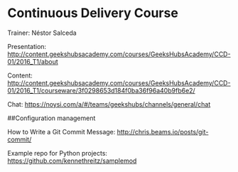 # Continuous Delivery Course

Trainer: Néstor Salceda

Presentation:
http://content.geekshubsacademy.com/courses/GeeksHubsAcademy/CCD-01/2016_T1/about

Content:
http://content.geekshubsacademy.com/courses/GeeksHubsAcademy/CCD-01/2016_T1/courseware/3f0298653d184f0ba36f96a40b9fb6e2/

Chat:
https://noysi.com/a/#/teams/geekshubs/channels/general/chat



##Configuration management

How to Write a Git Commit Message: 
http://chris.beams.io/posts/git-commit/

Example repo for Python projects:
https://github.com/kennethreitz/samplemod